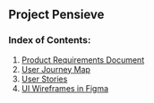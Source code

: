 ## Project Pensieve
### Index of Contents:
1. [Product Requirements Document](https://github.com/tonthowi/project-pensieve/blob/master/product-requirement-doc.md)
2. [User Journey Map](https://github.com/tonthowi/project-pensieve/blob/master/user-journey-map.md)
3. [User Stories](https://github.com/tonthowi/project-pensieve/blob/master/user-stories.md)
4. [UI Wireframes in Figma](https://www.figma.com/design/Q6oh7BRxWcTceUDYhrWjmY/Project-Pensieve?node-id=7-17&t=Kv87hfHtJzqSLpmp-4)
